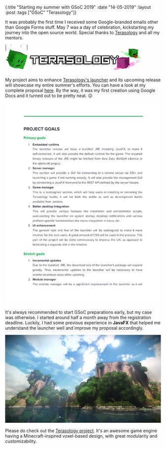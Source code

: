 {:title  "Starting my summer with GSoC 2019"
 :date   "14-05-2019"
 :layout :post
 :tags   ["GSoC" "Terasology"]}

It was probably the first time I received some Google-branded emails other than Google Forms stuff. May 7 was a day of celebration, kickstarting my journey into the open source world. Special thanks to [Terasology](https://terasology.org/) and all my mentors. <!-- more -->

![Terasology](/img/2019/ter-logo-1.png)

My project aims to enhance [Terasology's launcher](https://github.com/MovingBlocks/TerasologyLauncher) and its upcoming release will showcase my entire summer's efforts. You can have a look at my complete proposal [here](https://docs.google.com/document/d/1jrYIAPLGH1j2MyP5paTl_LtYkXXV63ku6cndgbDXD6g/edit?usp=sharing). By the way, it was my first creation using Google Docs and it turned out to be pretty neat. 😉

![Proposal](/img/2019/gsoc-2.png)

It's always recommended to start GSoC preparations early, but my case was otherwise. I started around half a month away from the registration deadline. Luckily, I had some previous experience in **JavaFX** that helped me understand the launcher well and improve my proposal accordingly.

![Menu](/img/2019/menubackground.jpg)

Please do check out the [Terasology project](https://terasology.org/). It's an awesome game engine having a Minecraft-inspired voxel-based design, with great modularity and customizability.